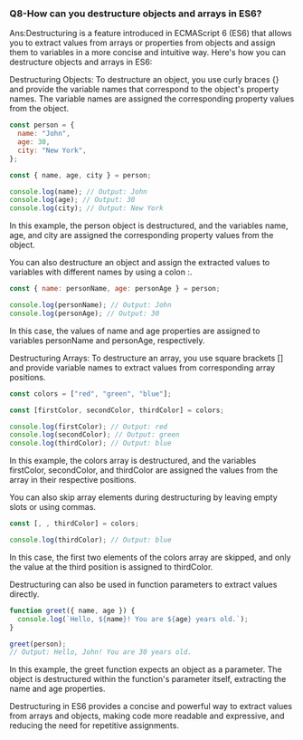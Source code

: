 ### Q8-How can you destructure objects and arrays in ES6?
Ans:Destructuring is a feature introduced in ECMAScript 6 (ES6) that allows you to extract values from arrays or properties from objects and assign them to variables in a more concise and intuitive way. Here's how you can destructure objects and arrays in ES6:

Destructuring Objects:
To destructure an object, you use curly braces {} and provide the variable names that correspond to the object's property names. The variable names are assigned the corresponding property values from the object.

```JavaScript
const person = {
  name: "John",
  age: 30,
  city: "New York",
};

const { name, age, city } = person;

console.log(name); // Output: John
console.log(age); // Output: 30
console.log(city); // Output: New York
```

In this example, the person object is destructured, and the variables name, age, and city are assigned the corresponding property values from the object.

You can also destructure an object and assign the extracted values to variables with different names by using a colon :.

```JavaScript
const { name: personName, age: personAge } = person;

console.log(personName); // Output: John
console.log(personAge); // Output: 30
```

In this case, the values of name and age properties are assigned to variables personName and personAge, respectively.

Destructuring Arrays:
To destructure an array, you use square brackets [] and provide variable names to extract values from corresponding array positions.

```JavaScript
const colors = ["red", "green", "blue"];

const [firstColor, secondColor, thirdColor] = colors;

console.log(firstColor); // Output: red
console.log(secondColor); // Output: green
console.log(thirdColor); // Output: blue
```

In this example, the colors array is destructured, and the variables firstColor, secondColor, and thirdColor are assigned the values from the array in their respective positions.

You can also skip array elements during destructuring by leaving empty slots or using commas.

```JavaScript
const [, , thirdColor] = colors;

console.log(thirdColor); // Output: blue
```

In this case, the first two elements of the colors array are skipped, and only the value at the third position is assigned to thirdColor.

Destructuring can also be used in function parameters to extract values directly.

```JavaScript
function greet({ name, age }) {
  console.log(`Hello, ${name}! You are ${age} years old.`);
}

greet(person);
// Output: Hello, John! You are 30 years old.
```

In this example, the greet function expects an object as a parameter. The object is destructured within the function's parameter itself, extracting the name and age properties.

Destructuring in ES6 provides a concise and powerful way to extract values from arrays and objects, making code more readable and expressive, and reducing the need for repetitive assignments.






